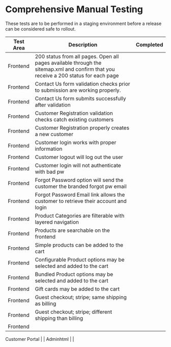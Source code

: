 # Comprehensive Manual Testing

These tests are to be performed in a staging environment before a release can be considered safe to rollout.

Test Area | Description | Completed
-- | -- | --
Frontend | 200 status from all pages. Open all pages available through the sitemap.xml and confirm that you receive a 200 status for each page | 
Frontend | Contact Us form validation checks prior to submission are working properly. |
Frontend | Contact Us form submits successfully after validation |
Frontend | Customer Registration validation checks catch existing customers |
Frontend | Customer Registration properly creates a new customer | 
Frontend | Customer login works with proper information |
Frontend | Customer logout will log out the user |
Frontend | Customer login will not authenticate with bad pw |
Frontend | Forgot Password option will send the customer the branded forgot pw email |
Frontend | Forgot Password Email link allows the customer to retrieve their account and login |
Frontend | Product Categories are filterable with layered navigation |
Frontend | Products are searchable on the frontend |
Frontend | Simple products can be added to the cart | 
Frontend | Configurable Product options may be selected and added to the cart |
Frontend | Bundled Product options may be selected and added to the cart |
Frontend | Gift cards may be added to the cart |
Frontend | Guest checkout; stripe; same shipping as billing |
Frontend | Guest checkout; stripe; different shipping than billing |
Frontend | |

Customer Portal | |
Adminhtml | |
